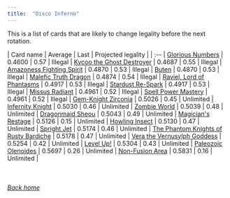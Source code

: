 ```yaml
---
title:  "Disco Inferno"
---
```


This is a list of cards that are likely to change legality before the next rotation.

| Card name | Average | Last | Projected legality |
| :-- |
[Glorious Numbers](https://db.ygoprodeck.com/card/?search=Glorious%20Numbers) | 0.4600 | 0.57 | Illegal |
[Kycoo the Ghost Destroyer](https://db.ygoprodeck.com/card/?search=Kycoo%20the%20Ghost%20Destroyer) | 0.4687 | 0.55 | Illegal |
[Amazoness Fighting Spirit](https://db.ygoprodeck.com/card/?search=Amazoness%20Fighting%20Spirit) | 0.4870 | 0.53 | Illegal |
[Buten](https://db.ygoprodeck.com/card/?search=Buten) | 0.4870 | 0.53 | Illegal |
[Malefic Truth Dragon](https://db.ygoprodeck.com/card/?search=Malefic%20Truth%20Dragon) | 0.4874 | 0.54 | Illegal |
[Raviel, Lord of Phantasms](https://db.ygoprodeck.com/card/?search=Raviel,%20Lord%20of%20Phantasms) | 0.4917 | 0.53 | Illegal |
[Stardust Re-Spark](https://db.ygoprodeck.com/card/?search=Stardust%20Re-Spark) | 0.4917 | 0.53 | Illegal |
[Missus Radiant](https://db.ygoprodeck.com/card/?search=Missus%20Radiant) | 0.4961 | 0.52 | Illegal |
[Spell Power Mastery](https://db.ygoprodeck.com/card/?search=Spell%20Power%20Mastery) | 0.4961 | 0.52 | Illegal |
[Gem-Knight Zirconia](https://db.ygoprodeck.com/card/?search=Gem-Knight%20Zirconia) | 0.5026 | 0.45 | Unlimited |
[Infernity Knight](https://db.ygoprodeck.com/card/?search=Infernity%20Knight) | 0.5030 | 0.46 | Unlimited |
[Zombie World](https://db.ygoprodeck.com/card/?search=Zombie%20World) | 0.5039 | 0.48 | Unlimited |
[Dragonmaid Sheou](https://db.ygoprodeck.com/card/?search=Dragonmaid%20Sheou) | 0.5043 | 0.49 | Unlimited |
[Magician's Restage](https://db.ygoprodeck.com/card/?search=Magician's%20Restage) | 0.5126 | 0.15 | Unlimited |
[Howling Insect](https://db.ygoprodeck.com/card/?search=Howling%20Insect) | 0.5130 | 0.47 | Unlimited |
[Spright Jet](https://db.ygoprodeck.com/card/?search=Spright%20Jet) | 0.5174 | 0.46 | Unlimited |
[The Phantom Knights of Rusty Bardiche](https://db.ygoprodeck.com/card/?search=The%20Phantom%20Knights%20of%20Rusty%20Bardiche) | 0.5178 | 0.47 | Unlimited |
[Vera the Vernusylph Goddess](https://db.ygoprodeck.com/card/?search=Vera%20the%20Vernusylph%20Goddess) | 0.5254 | 0.42 | Unlimited |
[Level Up!](https://db.ygoprodeck.com/card/?search=Level%20Up!) | 0.5304 | 0.43 | Unlimited |
[Paleozoic Olenoides](https://db.ygoprodeck.com/card/?search=Paleozoic%20Olenoides) | 0.5697 | 0.26 | Unlimited |
[Non-Fusion Area](https://db.ygoprodeck.com/card/?search=Non-Fusion%20Area) | 0.5831 | 0.16 | Unlimited |

<br>

###### [Back home](index)